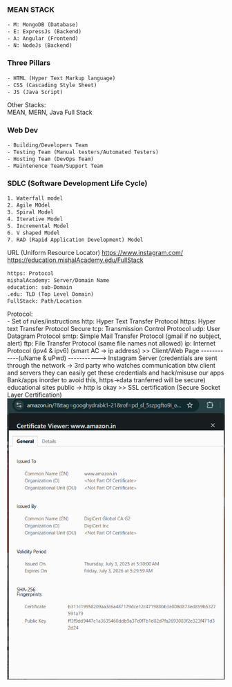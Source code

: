 
### MEAN STACK
    - M: MongoDB (Database)
    - E: ExpressJs (Backend)
    - A: Angular (Frontend)
    - N: NodeJs (Backend)

### Three Pillars
    - HTML (Hyper Text Markup language)
    - CSS (Cascading Style Sheet)
    - JS (Java Script)
Other Stacks:  
MEAN, MERN, Java Full Stack

### Web Dev
    - Building/Developers Team
    - Testing Team (Manual testers/Automated Testers)
    - Hosting Team (DevOps Team)
    - Maintenence Team/Support Team

### SDLC (Software Development Life Cycle)
    1. Waterfall model
    2. Agile MOdel
    3. Spiral Model
    4. Iterative Model
    5. Incremental Model
    6. V shaped Model
    7. RAD (Rapid Application Development) Model

URL (Uniform Resource Locator)
    https://www.instagram.com/
    https://education.mishalAcademy.edu/FullStack  

    https: Protocol  
    mishalAcademy: Server/Domain Name  
    education: sub-Domain  
    .edu: TLD (Top Level Domain)  
    FullStack: Path/Location  

Protocol:  
    - Set of rules/instructions
        http: Hyper Text Transfer Protocol
        https: Hyper text Transfer Protocol Secure 
        tcp: Transmission Control Protocol 
        udp: User Datagram Protocol 
        smtp: Simple Mail Transfer Protocol  (gmail if no subject, alert)
        ftp: File Transfer Protocol (same file names not allowed)
        ip: Internet Protocol (ipv4 & ipv6) (smart AC -> ip address)
            >> Client/Web Page ------------(uName & uPwd) -----------> Instagram Server (credentials are sent through the network -> 3rd party who watches communication btw client and servers they can easily get these credentials and hack/misuse our apps Bank/apps inorder to avoid this, https->data tranferred will be secure)
            educational sites public -> http is okay
            >> SSL certification (Secure Socket Layer Certification)
            ![alt text](<SSL.png>)
            




